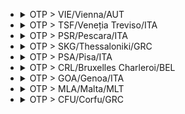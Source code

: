 
- <details><summary>OTP > VIE/Vienna/AUT</summary>

  |IDX|TOTAL_PRICE|NIGHTS|FROM>TO|DATE|PRICE|TO>FROM|DATE|PRICE|
  |---|---|---|---|---|---|---|---|---|
  |0|190|2|OTP > VIE/Vienna/AUT|2025-07-04 08:55|85|VIE/Vienna/AUT > OTP|2025-07-06 06:35|105|
  |1|272|2|OTP > VIE/Vienna/AUT|2025-07-07 10:10|92|VIE/Vienna/AUT > OTP|2025-07-09 19:00|180|
  |2|289|2|OTP > VIE/Vienna/AUT|2025-06-20 08:55|214|VIE/Vienna/AUT > OTP|2025-06-22 06:35|75|
  |3|295|2|OTP > VIE/Vienna/AUT|2025-06-10 11:25|130|VIE/Vienna/AUT > OTP|2025-06-12 12:20|165|
  |4|326|2|OTP > VIE/Vienna/AUT|2025-07-01 11:25|140|VIE/Vienna/AUT > OTP|2025-07-03 12:20|186|
  |5|349|2|OTP > VIE/Vienna/AUT|2025-06-24 11:25|204|VIE/Vienna/AUT > OTP|2025-06-26 12:20|145|
  |6|350|2|OTP > VIE/Vienna/AUT|2025-06-19 15:25|200|VIE/Vienna/AUT > OTP|2025-06-21 18:05|150|
  |7|355|2|OTP > VIE/Vienna/AUT|2025-06-29 09:40|130|VIE/Vienna/AUT > OTP|2025-07-01 08:20|225|
  |8|360|2|OTP > VIE/Vienna/AUT|2025-06-30 10:10|145|VIE/Vienna/AUT > OTP|2025-07-02 19:00|215|
  |9|370|2|OTP > VIE/Vienna/AUT|2025-06-23 10:10|278|VIE/Vienna/AUT > OTP|2025-06-25 13:20|92|
  |10|385|2|OTP > VIE/Vienna/AUT|2025-06-15 09:40|280|VIE/Vienna/AUT > OTP|2025-06-17 08:20|105|
  |11|403|2|OTP > VIE/Vienna/AUT|2025-06-17 11:25|188|VIE/Vienna/AUT > OTP|2025-06-19 12:20|215|
  |12|404|2|OTP > VIE/Vienna/AUT|2025-06-16 10:10|194|VIE/Vienna/AUT > OTP|2025-06-18 13:20|210|
  |13|404|2|OTP > VIE/Vienna/AUT|2025-07-03 15:25|85|VIE/Vienna/AUT > OTP|2025-07-05 18:05|319|
  |14|406|2|OTP > VIE/Vienna/AUT|2025-06-27 08:55|210|VIE/Vienna/AUT > OTP|2025-06-29 06:35|196|
  |15|410|2|OTP > VIE/Vienna/AUT|2025-06-22 09:40|335|VIE/Vienna/AUT > OTP|2025-06-24 08:20|75|
  |16|445|2|OTP > VIE/Vienna/AUT|2025-06-26 15:25|145|VIE/Vienna/AUT > OTP|2025-06-28 18:05|300|
  |17|450|2|OTP > VIE/Vienna/AUT|2025-06-12 15:25|170|VIE/Vienna/AUT > OTP|2025-06-14 18:05|280|
  |18|454|2|OTP > VIE/Vienna/AUT|2025-07-06 09:40|209|VIE/Vienna/AUT > OTP|2025-07-08 08:20|245|
  |19|474|2|OTP > VIE/Vienna/AUT|2025-06-13 08:55|280|VIE/Vienna/AUT > OTP|2025-06-15 06:35|194|

  </details>

- <details><summary>OTP > TSF/Veneția Treviso/ITA</summary>

  |IDX|TOTAL_PRICE|NIGHTS|FROM>TO|DATE|PRICE|TO>FROM|DATE|PRICE|
  |---|---|---|---|---|---|---|---|---|
  |0|221|2|OTP > TSF/Veneția Treviso/ITA|2025-06-11 19:25|85|TSF/Veneția Treviso/ITA > OTP|2025-06-13 14:05|136|
  |1|230|2|OTP > TSF/Veneția Treviso/ITA|2025-06-12 14:45|94|TSF/Veneția Treviso/ITA > OTP|2025-06-14 09:20|136|
  |2|236|2|OTP > TSF/Veneția Treviso/ITA|2025-06-10 16:20|90|TSF/Veneția Treviso/ITA > OTP|2025-06-12 11:20|146|
  |3|237|2|OTP > TSF/Veneția Treviso/ITA|2025-06-18 19:25|136|TSF/Veneția Treviso/ITA > OTP|2025-06-20 14:05|101|
  |4|250|2|OTP > TSF/Veneția Treviso/ITA|2025-06-17 16:20|150|TSF/Veneția Treviso/ITA > OTP|2025-06-19 11:20|100|
  |5|254|2|OTP > TSF/Veneția Treviso/ITA|2025-07-01 16:20|87|TSF/Veneția Treviso/ITA > OTP|2025-07-03 11:20|167|
  |6|272|2|OTP > TSF/Veneția Treviso/ITA|2025-06-14 07:50|171|TSF/Veneția Treviso/ITA > OTP|2025-06-16 07:00|101|
  |7|275|2|OTP > TSF/Veneția Treviso/ITA|2025-06-16 10:25|180|TSF/Veneția Treviso/ITA > OTP|2025-06-18 16:00|95|
  |8|291|2|OTP > TSF/Veneția Treviso/ITA|2025-06-19 14:45|146|TSF/Veneția Treviso/ITA > OTP|2025-06-21 09:20|145|
  |9|293|2|OTP > TSF/Veneția Treviso/ITA|2025-06-25 19:25|142|TSF/Veneția Treviso/ITA > OTP|2025-06-27 14:05|151|
  |10|301|2|OTP > TSF/Veneția Treviso/ITA|2025-07-05 07:50|116|TSF/Veneția Treviso/ITA > OTP|2025-07-07 07:00|185|
  |11|312|2|OTP > TSF/Veneția Treviso/ITA|2025-07-02 19:25|85|TSF/Veneția Treviso/ITA > OTP|2025-07-04 14:05|227|
  |12|317|2|OTP > TSF/Veneția Treviso/ITA|2025-06-30 10:25|141|TSF/Veneția Treviso/ITA > OTP|2025-07-02 16:00|176|
  |13|317|2|OTP > TSF/Veneția Treviso/ITA|2025-07-03 14:45|103|TSF/Veneția Treviso/ITA > OTP|2025-07-05 09:20|214|
  |14|322|2|OTP > TSF/Veneția Treviso/ITA|2025-07-07 10:25|137|TSF/Veneția Treviso/ITA > OTP|2025-07-09 16:00|185|
  |15|327|2|OTP > TSF/Veneția Treviso/ITA|2025-06-28 07:50|221|TSF/Veneția Treviso/ITA > OTP|2025-06-30 07:00|106|
  |16|329|2|OTP > TSF/Veneția Treviso/ITA|2025-06-23 10:25|179|TSF/Veneția Treviso/ITA > OTP|2025-06-25 16:00|150|
  |17|331|2|OTP > TSF/Veneția Treviso/ITA|2025-06-24 16:20|186|TSF/Veneția Treviso/ITA > OTP|2025-06-26 11:20|145|
  |18|370|2|OTP > TSF/Veneția Treviso/ITA|2025-06-21 07:50|260|TSF/Veneția Treviso/ITA > OTP|2025-06-23 07:00|110|
  |19|390|2|OTP > TSF/Veneția Treviso/ITA|2025-07-06 12:50|180|TSF/Veneția Treviso/ITA > OTP|2025-07-08 12:55|210|
  |20|417|2|OTP > TSF/Veneția Treviso/ITA|2025-06-15 12:50|297|TSF/Veneția Treviso/ITA > OTP|2025-06-17 12:55|120|
  |21|440|2|OTP > TSF/Veneția Treviso/ITA|2025-06-29 12:50|260|TSF/Veneția Treviso/ITA > OTP|2025-07-01 12:55|180|
  |22|446|2|OTP > TSF/Veneția Treviso/ITA|2025-06-26 14:45|186|TSF/Veneția Treviso/ITA > OTP|2025-06-28 09:20|260|
  |23|447|2|OTP > TSF/Veneția Treviso/ITA|2025-06-22 12:50|302|TSF/Veneția Treviso/ITA > OTP|2025-06-24 12:55|145|
  |24|452|2|OTP > TSF/Veneția Treviso/ITA|2025-06-13 12:35|117|TSF/Veneția Treviso/ITA > OTP|2025-06-15 14:20|335|
  |25|467|2|OTP > TSF/Veneția Treviso/ITA|2025-06-20 12:35|216|TSF/Veneția Treviso/ITA > OTP|2025-06-22 14:20|251|
  |26|478|2|OTP > TSF/Veneția Treviso/ITA|2025-06-27 12:35|176|TSF/Veneția Treviso/ITA > OTP|2025-06-29 14:20|302|

  </details>

- <details><summary>OTP > PSR/Pescara/ITA</summary>

  |IDX|TOTAL_PRICE|NIGHTS|FROM>TO|DATE|PRICE|TO>FROM|DATE|PRICE|
  |---|---|---|---|---|---|---|---|---|
  |0|231|2|OTP > PSR/Pescara/ITA|2025-06-13 00:10|129|PSR/Pescara/ITA > OTP|2025-06-15 05:45|102|
  |1|260|2|OTP > PSR/Pescara/ITA|2025-07-05 14:35|118|PSR/Pescara/ITA > OTP|2025-07-07 19:40|142|
  |2|285|2|OTP > PSR/Pescara/ITA|2025-07-04 00:10|100|PSR/Pescara/ITA > OTP|2025-07-06 05:45|185|
  |3|295|2|OTP > PSR/Pescara/ITA|2025-06-20 00:10|170|PSR/Pescara/ITA > OTP|2025-06-22 05:45|125|
  |4|335|2|OTP > PSR/Pescara/ITA|2025-06-14 14:35|210|PSR/Pescara/ITA > OTP|2025-06-16 19:40|125|
  |5|347|2|OTP > PSR/Pescara/ITA|2025-06-27 00:10|134|PSR/Pescara/ITA > OTP|2025-06-29 05:45|213|
  |6|352|2|OTP > PSR/Pescara/ITA|2025-07-07 22:55|140|PSR/Pescara/ITA > OTP|2025-07-09 17:55|212|
  |7|360|2|OTP > PSR/Pescara/ITA|2025-06-23 22:55|240|PSR/Pescara/ITA > OTP|2025-06-25 17:55|120|
  |8|395|2|OTP > PSR/Pescara/ITA|2025-06-16 22:55|275|PSR/Pescara/ITA > OTP|2025-06-18 17:55|120|
  |9|400|2|OTP > PSR/Pescara/ITA|2025-06-28 14:35|260|PSR/Pescara/ITA > OTP|2025-06-30 19:40|140|
  |10|405|2|OTP > PSR/Pescara/ITA|2025-06-21 14:35|255|PSR/Pescara/ITA > OTP|2025-06-23 19:40|150|
  |11|405|2|OTP > PSR/Pescara/ITA|2025-06-30 22:55|220|PSR/Pescara/ITA > OTP|2025-07-02 17:55|185|

  </details>

- <details><summary>OTP > SKG/Thessaloniki/GRC</summary>

  |IDX|TOTAL_PRICE|NIGHTS|FROM>TO|DATE|PRICE|TO>FROM|DATE|PRICE|
  |---|---|---|---|---|---|---|---|---|
  |0|260|2|OTP > SKG/Thessaloniki/GRC|2025-07-03 07:30|117|SKG/Thessaloniki/GRC > OTP|2025-07-05 07:45|143|
  |1|282|2|OTP > SKG/Thessaloniki/GRC|2025-06-12 07:30|139|SKG/Thessaloniki/GRC > OTP|2025-06-14 07:45|143|
  |2|368|2|OTP > SKG/Thessaloniki/GRC|2025-07-06 17:10|162|SKG/Thessaloniki/GRC > OTP|2025-07-08 23:00|206|
  |3|380|2|OTP > SKG/Thessaloniki/GRC|2025-07-05 18:30|146|SKG/Thessaloniki/GRC > OTP|2025-07-07 23:20|234|
  |4|408|2|OTP > SKG/Thessaloniki/GRC|2025-06-11 07:40|198|SKG/Thessaloniki/GRC > OTP|2025-06-13 15:35|210|
  |5|408|2|OTP > SKG/Thessaloniki/GRC|2025-06-26 07:30|198|SKG/Thessaloniki/GRC > OTP|2025-06-28 07:45|210|
  |6|424|2|OTP > SKG/Thessaloniki/GRC|2025-06-15 17:10|309|SKG/Thessaloniki/GRC > OTP|2025-06-17 23:00|115|
  |7|424|2|OTP > SKG/Thessaloniki/GRC|2025-06-19 07:30|281|SKG/Thessaloniki/GRC > OTP|2025-06-21 07:45|143|
  |8|461|2|OTP > SKG/Thessaloniki/GRC|2025-06-14 18:30|180|SKG/Thessaloniki/GRC > OTP|2025-06-16 23:20|281|
  |9|462|2|OTP > SKG/Thessaloniki/GRC|2025-06-18 07:40|176|SKG/Thessaloniki/GRC > OTP|2025-06-20 15:35|286|
  |10|496|2|OTP > SKG/Thessaloniki/GRC|2025-07-02 07:40|168|SKG/Thessaloniki/GRC > OTP|2025-07-04 15:35|328|
  |11|512|2|OTP > SKG/Thessaloniki/GRC|2025-06-25 07:40|168|SKG/Thessaloniki/GRC > OTP|2025-06-27 15:35|344|
  |12|575|2|OTP > SKG/Thessaloniki/GRC|2025-06-29 17:10|297|SKG/Thessaloniki/GRC > OTP|2025-07-01 23:00|278|
  |13|581|2|OTP > SKG/Thessaloniki/GRC|2025-06-21 18:30|341|SKG/Thessaloniki/GRC > OTP|2025-06-23 23:20|240|
  |14|593|2|OTP > SKG/Thessaloniki/GRC|2025-07-04 17:20|210|SKG/Thessaloniki/GRC > OTP|2025-07-06 15:25|383|

  </details>

- <details><summary>OTP > PSA/Pisa/ITA</summary>

  |IDX|TOTAL_PRICE|NIGHTS|FROM>TO|DATE|PRICE|TO>FROM|DATE|PRICE|
  |---|---|---|---|---|---|---|---|---|
  |0|274|2|OTP > PSA/Pisa/ITA|2025-06-16 22:15|137|PSA/Pisa/ITA > OTP|2025-06-18 18:55|137|
  |1|309|2|OTP > PSA/Pisa/ITA|2025-06-17|209|PSA/Pisa/ITA > OTP|2025-06-19 06:40|100|
  |2|323|2|OTP > PSA/Pisa/ITA|2025-06-24|189|PSA/Pisa/ITA > OTP|2025-06-26 06:40|134|
  |3|325|2|OTP > PSA/Pisa/ITA|2025-06-10|209|PSA/Pisa/ITA > OTP|2025-06-12 06:40|116|
  |4|338|2|OTP > PSA/Pisa/ITA|2025-06-17|209|PSA/Pisa/ITA > OTP|2025-06-19|129|
  |5|343|2|OTP > PSA/Pisa/ITA|2025-06-23 22:15|206|PSA/Pisa/ITA > OTP|2025-06-25 18:55|137|
  |6|348|2|OTP > PSA/Pisa/ITA|2025-06-24|189|PSA/Pisa/ITA > OTP|2025-06-26|159|
  |7|362|2|OTP > PSA/Pisa/ITA|2025-06-19|189|PSA/Pisa/ITA > OTP|2025-06-21 06:15|173|
  |8|369|2|OTP > PSA/Pisa/ITA|2025-07-07 22:15|168|PSA/Pisa/ITA > OTP|2025-07-09 18:55|201|
  |9|374|2|OTP > PSA/Pisa/ITA|2025-06-12 10:15|206|PSA/Pisa/ITA > OTP|2025-06-14 06:15|168|
  |10|416|2|OTP > PSA/Pisa/ITA|2025-06-19 10:15|243|PSA/Pisa/ITA > OTP|2025-06-21 06:15|173|
  |11|418|2|OTP > PSA/Pisa/ITA|2025-07-08|159|PSA/Pisa/ITA > OTP|2025-07-10|259|
  |12|436|2|OTP > PSA/Pisa/ITA|2025-07-03|189|PSA/Pisa/ITA > OTP|2025-07-05 06:15|247|
  |13|446|2|OTP > PSA/Pisa/ITA|2025-06-26 10:15|206|PSA/Pisa/ITA > OTP|2025-06-28 06:15|240|
  |14|449|2|OTP > PSA/Pisa/ITA|2025-06-26|209|PSA/Pisa/ITA > OTP|2025-06-28 06:15|240|
  |15|470|2|OTP > PSA/Pisa/ITA|2025-07-01|299|PSA/Pisa/ITA > OTP|2025-07-03 06:40|171|
  |16|470|2|OTP > PSA/Pisa/ITA|2025-07-05 09:50|199|PSA/Pisa/ITA > OTP|2025-07-07 18:40|271|
  |17|483|2|OTP > PSA/Pisa/ITA|2025-06-30 22:15|169|PSA/Pisa/ITA > OTP|2025-07-02 18:55|314|
  |18|488|2|OTP > PSA/Pisa/ITA|2025-07-03 10:15|241|PSA/Pisa/ITA > OTP|2025-07-05 06:15|247|
  |19|553|2|OTP > PSA/Pisa/ITA|2025-06-14 09:50|240|PSA/Pisa/ITA > OTP|2025-06-16 18:40|313|
  |20|570|2|OTP > PSA/Pisa/ITA|2025-07-05|299|PSA/Pisa/ITA > OTP|2025-07-07 18:40|271|

  </details>

- <details><summary>OTP > CRL/Bruxelles Charleroi/BEL</summary>

  |IDX|TOTAL_PRICE|NIGHTS|FROM>TO|DATE|PRICE|TO>FROM|DATE|PRICE|
  |---|---|---|---|---|---|---|---|---|
  |0|275|2|OTP > CRL/Bruxelles Charleroi/BEL|2025-06-10 20:35|126|CRL/Bruxelles Charleroi/BEL > OTP|2025-06-12 16:15|149|
  |1|308|2|OTP > CRL/Bruxelles Charleroi/BEL|2025-06-14 16:35|185|CRL/Bruxelles Charleroi/BEL > OTP|2025-06-16 17:30|123|
  |2|392|2|OTP > CRL/Bruxelles Charleroi/BEL|2025-06-15 06:45|264|CRL/Bruxelles Charleroi/BEL > OTP|2025-06-17 06:25|128|
  |3|428|2|OTP > CRL/Bruxelles Charleroi/BEL|2025-06-18 20:50|105|CRL/Bruxelles Charleroi/BEL > OTP|2025-06-20 16:45|323|
  |4|451|2|OTP > CRL/Bruxelles Charleroi/BEL|2025-06-22 06:45|222|CRL/Bruxelles Charleroi/BEL > OTP|2025-06-24 16:25|229|
  |5|454|2|OTP > CRL/Bruxelles Charleroi/BEL|2025-06-25 20:50|120|CRL/Bruxelles Charleroi/BEL > OTP|2025-06-27 16:45|334|
  |6|469|2|OTP > CRL/Bruxelles Charleroi/BEL|2025-06-16 15:10|346|CRL/Bruxelles Charleroi/BEL > OTP|2025-06-18 16:40|123|
  |7|474|2|OTP > CRL/Bruxelles Charleroi/BEL|2025-06-12 11:55|123|CRL/Bruxelles Charleroi/BEL > OTP|2025-06-14 12:25|351|
  |8|481|2|OTP > CRL/Bruxelles Charleroi/BEL|2025-06-11 20:50|152|CRL/Bruxelles Charleroi/BEL > OTP|2025-06-13 16:45|329|
  |9|495|2|OTP > CRL/Bruxelles Charleroi/BEL|2025-06-21 16:35|155|CRL/Bruxelles Charleroi/BEL > OTP|2025-06-23 17:30|340|
  |10|517|2|OTP > CRL/Bruxelles Charleroi/BEL|2025-06-23 15:10|255|CRL/Bruxelles Charleroi/BEL > OTP|2025-06-25 16:40|262|
  |11|571|2|OTP > CRL/Bruxelles Charleroi/BEL|2025-07-01 10:35|112|CRL/Bruxelles Charleroi/BEL > OTP|2025-07-03 07:45|459|

  </details>

- <details><summary>OTP > GOA/Genoa/ITA</summary>

  |IDX|TOTAL_PRICE|NIGHTS|FROM>TO|DATE|PRICE|TO>FROM|DATE|PRICE|
  |---|---|---|---|---|---|---|---|---|
  |0|431|2|OTP > GOA/Genoa/ITA|2025-06-13 07:10|263|GOA/Genoa/ITA > OTP|2025-06-15 09:10|168|
  |1|440|2|OTP > GOA/Genoa/ITA|2025-07-04 07:10|193|GOA/Genoa/ITA > OTP|2025-07-06 09:10|247|
  |2|477|2|OTP > GOA/Genoa/ITA|2025-06-20 07:10|280|GOA/Genoa/ITA > OTP|2025-06-22 09:10|197|

  </details>

- <details><summary>OTP > MLA/Malta/MLT</summary>

  |IDX|TOTAL_PRICE|NIGHTS|FROM>TO|DATE|PRICE|TO>FROM|DATE|PRICE|
  |---|---|---|---|---|---|---|---|---|
  |0|448|2|OTP > MLA/Malta/MLT|2025-06-30|209|MLA/Malta/MLT > OTP|2025-07-02|239|
  |1|478|2|OTP > MLA/Malta/MLT|2025-06-16|239|MLA/Malta/MLT > OTP|2025-06-18|239|
  |2|499|2|OTP > MLA/Malta/MLT|2025-06-16|239|MLA/Malta/MLT > OTP|2025-06-18 15:55|260|
  |3|564|2|OTP > MLA/Malta/MLT|2025-06-30|209|MLA/Malta/MLT > OTP|2025-07-02 15:55|355|
  |4|584|2|OTP > MLA/Malta/MLT|2025-07-07|239|MLA/Malta/MLT > OTP|2025-07-09 15:55|345|

  </details>

- <details><summary>OTP > CFU/Corfu/GRC</summary>

  |IDX|TOTAL_PRICE|NIGHTS|FROM>TO|DATE|PRICE|TO>FROM|DATE|PRICE|
  |---|---|---|---|---|---|---|---|---|
  |0|510|2|OTP > CFU/Corfu/GRC|2025-06-18 20:00|279|CFU/Corfu/GRC > OTP|2025-06-20 15:05|231|
  |1|524|2|OTP > CFU/Corfu/GRC|2025-06-11 20:00|245|CFU/Corfu/GRC > OTP|2025-06-13 15:05|279|

  </details>
